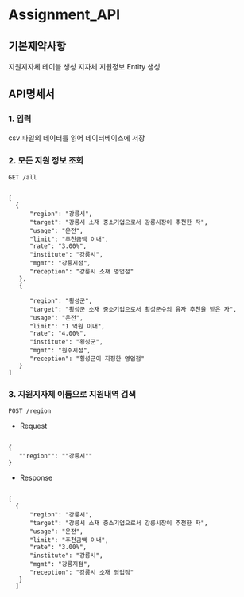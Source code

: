 # Assignment_API


## 기본제약사항

지원지자체 테이블 생성
지자체 지원정보 Entity 생성 

## API명세서
### 1. 입력
csv 파일의 데이터를 읽어 데이터베이스에 저장 

### 2. 모든 지원 정보 조회
<pre><code>GET /all</pre></code>

<pre><code>
[  
  {
      "region": "강릉시",
      "target": "강릉시 소재 중소기업으로서 강릉시장이 추천한 자",
      "usage": "운전",
      "limit": "추천금액 이내",
      "rate": "3.00%",
      "institute": "강릉시",
      "mgmt": "강릉지점",
      "reception": "강릉시 소재 영업점"
   },
   {

      "region": "횡성군",
      "target": "횡성군 소재 중소기업으로서 횡성군수의 융자 추천을 받은 자",
      "usage": "운전",
      "limit": "1 억원 이내",
      "rate": "4.00%",
      "institute": "횡성군",
      "mgmt": "원주지점",
      "reception": "횡성군이 지정한 영업점"
   }
]
</pre></code>

### 3. 지원지자체 이름으로 지원내역 검색
<pre><code>POST /region </pre></code>

- Request 
<pre><code>
{
   ""region"": ""강릉시""
}
</pre></code>

- Response
<pre><code>
[  
  {
      "region": "강릉시",
      "target": "강릉시 소재 중소기업으로서 강릉시장이 추천한 자",
      "usage": "운전",
      "limit": "추천금액 이내",
      "rate": "3.00%",
      "institute": "강릉시",
      "mgmt": "강릉지점",
      "reception": "강릉시 소재 영업점"
   }
  ]
</code></pre>
